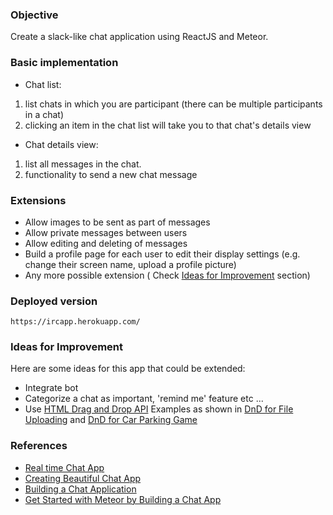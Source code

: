 ### Objective
Create a slack-like chat application using ReactJS and Meteor.

### Basic implementation

* Chat list:
1. list chats in which you are participant (there can be multiple participants in a chat)
2. clicking an item in the chat list will take you to that chat's details view

* Chat details view:
1. list all messages in the chat.
2. functionality to send a new chat message

### Extensions

* Allow images to be sent as part of messages
* Allow private messages between users
* Allow editing and deleting of messages
* Build a profile page for each user to edit their display settings (e.g. change their screen name, upload a profile picture)
* Any more possible extension ( Check [Ideas for Improvement](#ideas) section)

### Deployed version

```
https://ircapp.herokuapp.com/
```

### <a name="ideas"></a> Ideas for Improvement

Here are some ideas for this app that could be extended:

* Integrate bot
* Categorize a chat as important, 'remind me' feature etc ...
* Use [HTML Drag and Drop API](https://developer.mozilla.org/en-US/docs/Web/API/HTML_Drag_and_Drop_API)
Examples as shown in [DnD for File Uploading](https://css-tricks.com/drag-and-drop-file-uploading/) and [DnD for Car Parking Game](https://css-tricks.com/creating-a-parking-game-with-the-html-drag-and-drop-api/)


### References
* [Real time Chat App](https://www.pluralsight.com/guides/real-time-chat-app-with-onsenui-and-horizon?hearted=1)
* [Creating Beautiful Chat App](https://medium.com/@radiegtya/creating-beautiful-chat-app-under-15-min-using-meteoris-22fb2edeacb2)
* [Building a Chat Application](https://themeteorchef.com/tutorials/building-a-chat-application)
* [Get Started with Meteor by Building a Chat App](https://www.codementor.io/codeforgeek/getting-started-with-meteor-build-sample-app-du107r3o2)